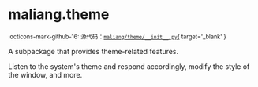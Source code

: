 # maliang.theme

<small>:octicons-mark-github-16: 源代码：[`maliang/theme/__init__.py`](https://github.com/Xiaokang2022/maliang/blob/3.0.0/maliang/theme/__init__.py){ target='_blank' }</small>

A subpackage that provides theme-related features.

Listen to the system's theme and respond accordingly, modify the style of the
window, and more.


